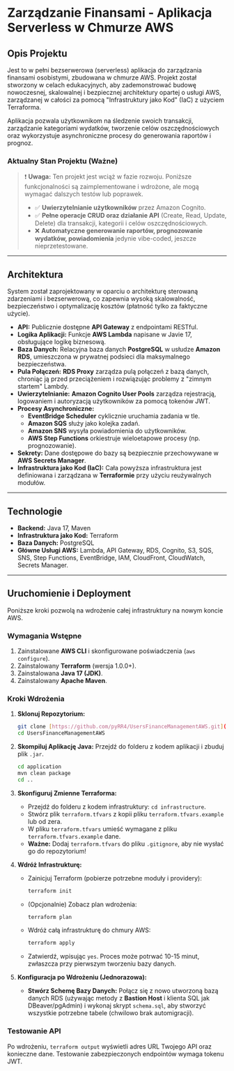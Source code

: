 # Zarządzanie Finansami - Aplikacja Serverless w Chmurze AWS

## Opis Projektu

Jest to w pełni bezserwerowa (serverless) aplikacja do zarządzania finansami osobistymi, zbudowana w chmurze AWS. Projekt został stworzony w celach edukacyjnych, aby zademonstrować budowę nowoczesnej, skalowalnej i bezpiecznej architektury opartej o usługi AWS, zarządzanej w całości za pomocą "Infrastruktury jako Kod" (IaC) z użyciem Terraforma.

Aplikacja pozwala użytkownikom na śledzenie swoich transakcji, zarządzanie kategoriami wydatków, tworzenie celów oszczędnościowych oraz wykorzystuje asynchroniczne procesy do generowania raportów i prognoz.

### Aktualny Stan Projektu (Ważne)
> ❗ **Uwaga:** Ten projekt jest wciąż w fazie rozwoju. Poniższe funkcjonalności są zaimplementowane i wdrożone, ale mogą wymagać dalszych testów lub poprawek.
> * ✅ **Uwierzytelnianie użytkowników** przez Amazon Cognito.
> * ✅ **Pełne operacje CRUD oraz działanie API** (Create, Read, Update, Delete) dla transakcji, kategorii i celów oszczędnościowych.
> * ❌ **Automatyczne generowanie raportów, prognozowanie wydatków, powiadomienia** jedynie vibe-coded, jeszcze nieprzetestowane.

---

## Architektura

System został zaprojektowany w oparciu o architekturę sterowaną zdarzeniami i bezserwerową, co zapewnia wysoką skalowalność, bezpieczeństwo i optymalizację kosztów (płatność tylko za faktyczne użycie).

* **API:** Publicznie dostępne **API Gateway** z endpointami RESTful.
* **Logika Aplikacji:** Funkcje **AWS Lambda** napisane w Javie 17, obsługujące logikę biznesową.
* **Baza Danych:** Relacyjna baza danych **PostgreSQL** w usłudze **Amazon RDS**, umieszczona w prywatnej podsieci dla maksymalnego bezpieczeństwa.
* **Pula Połączeń:** **RDS Proxy** zarządza pulą połączeń z bazą danych, chroniąc ją przed przeciążeniem i rozwiązując problemy z "zimnym startem" Lambdy.
* **Uwierzytelnianie:** **Amazon Cognito User Pools** zarządza rejestracją, logowaniem i autoryzacją użytkowników za pomocą tokenów JWT.
* **Procesy Asynchroniczne:**
    * **EventBridge Scheduler** cyklicznie uruchamia zadania w tle.
    * **Amazon SQS** służy jako kolejka zadań.
    * **Amazon SNS** wysyła powiadomienia do użytkowników.
    * **AWS Step Functions** orkiestruje wieloetapowe procesy (np. prognozowanie).
* **Sekrety:** Dane dostępowe do bazy są bezpiecznie przechowywane w **AWS Secrets Manager**.
* **Infrastruktura jako Kod (IaC):** Cała powyższa infrastruktura jest definiowana i zarządzana w **Terraformie** przy użyciu reużywalnych modułów.

---

## Technologie

* **Backend:** Java 17, Maven
* **Infrastruktura jako Kod:** Terraform
* **Baza Danych:** PostgreSQL
* **Główne Usługi AWS:** Lambda, API Gateway, RDS, Cognito, S3, SQS, SNS, Step Functions, EventBridge, IAM, CloudFront, CloudWatch, Secrets Manager.

---

## Uruchomienie i Deployment

Poniższe kroki pozwolą na wdrożenie całej infrastruktury na nowym koncie AWS.

### Wymagania Wstępne
1.  Zainstalowane **AWS CLI** i skonfigurowane poświadczenia (`aws configure`).
2.  Zainstalowany **Terraform** (wersja 1.0.0+).
3.  Zainstalowana **Java 17 (JDK)**.
4.  Zainstalowany **Apache Maven**.

### Kroki Wdrożenia

1.  **Sklonuj Repozytorium:**
    ```bash
    git clone [https://github.com/pyRR4/UsersFinanceManagementAWS.git](https://github.com/pyRR4/UsersFinanceManagementAWS.git)
    cd UsersFinanceManagementAWS
    ```

2.  **Skompiluj Aplikację Java:**
    Przejdź do folderu z kodem aplikacji i zbuduj plik `.jar`.
    ```bash
    cd application
    mvn clean package
    cd .. 
    ```

3.  **Skonfiguruj Zmienne Terraforma:**
    * Przejdź do folderu z kodem infrastruktury: `cd infrastructure`.
    * Stwórz plik `terraform.tfvars` z kopii pliku `terraform.tfvars.example` lub od zera.
    * W pliku `terraform.tfvars` umieść wymagane z pliku `terraform.tfvars.example` dane.
    * **Ważne:** Dodaj `terraform.tfvars` do pliku `.gitignore`, aby nie wysłać go do repozytorium!

4.  **Wdróż Infrastrukturę:**
    * Zainicjuj Terraform (pobierze potrzebne moduły i providery):
        ```bash
        terraform init
        ```
    * (Opcjonalnie) Zobacz plan wdrożenia:
        ```bash
        terraform plan
        ```
    * Wdróż całą infrastrukturę do chmury AWS:
        ```bash
        terraform apply
        ```
    * Zatwierdź, wpisując `yes`. Proces może potrwać 10-15 minut, zwłaszcza przy pierwszym tworzeniu bazy danych.

5.  **Konfiguracja po Wdrożeniu (Jednorazowa):**
    * **Stwórz Schemę Bazy Danych:** Połącz się z nowo utworzoną bazą danych RDS (używając metody z **Bastion Host** i klienta SQL jak DBeaver/pgAdmin) i wykonaj skrypt `schema.sql`, aby stworzyć wszystkie potrzebne tabele (chwilowo brak automigracji).

### Testowanie API
Po wdrożeniu, `terraform output` wyświetli adres URL Twojego API oraz konieczne dane. Testowanie zabezpieczonych endpointów wymaga tokenu JWT.
